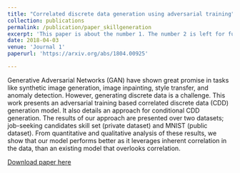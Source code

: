 ```yaml
---
title: "Correlated discrete data generation using adversarial training"
collection: publications
permalink: /publication/paper_skillgeneration
excerpt: 'This paper is about the number 1. The number 2 is left for future work.'
date: 2018-04-03
venue: 'Journal 1'
paperurl: 'https://arxiv.org/abs/1804.00925'

---
```

Generative Adversarial Networks (GAN) have shown great promise in tasks like synthetic image generation, image inpainting, style transfer, and anomaly detection. However, generating discrete data is a challenge. This work presents an adversarial training based correlated discrete data (CDD) generation model. It also details an approach for conditional CDD generation. The results of our approach are presented over two datasets; job-seeking candidates skill set (private dataset) and MNIST (public dataset). From quantitative and qualitative analysis of these results, we show that our model performs better as it leverages inherent correlation in the data, than an existing model that overlooks correlation.

[Download paper here](https://arxiv.org/pdf/1804.00925)

<!-- Recommended citation: Your Name, You. (2009). "Paper Title Number 1." <i>Journal 1</i>. 1(1). -->
